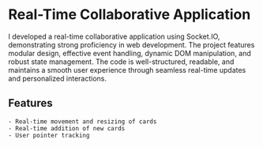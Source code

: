 # Real-Time Collaborative Application

I developed a real-time collaborative application using Socket.IO, demonstrating strong proficiency in web development. The project features modular design, effective event handling, dynamic DOM manipulation, and robust state management. The code is well-structured, readable, and maintains a smooth user experience through seamless real-time updates and personalized interactions.

## Features
    - Real-time movement and resizing of cards
    - Real-time addition of new cards
    - User pointer tracking
